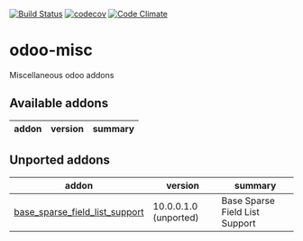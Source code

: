 [![Build Status](https://travis-ci.org/shopinvader/odoo-misc.svg?branch=12.0)](https://travis-ci.org/shopinvader/odoo-misc)
[![codecov](https://codecov.io/gh/shopinvader/odoo-misc/branch/12.0/graph/badge.svg)](https://codecov.io/gh/shopinvader/odoo-misc/branch/12.0)
[![Code Climate](https://codeclimate.com/github/shopinvader/odoo-misc/badges/gpa.svg)](https://codeclimate.com/github/shopinvader/odoo-misc)

odoo-misc
=========

Miscellaneous odoo addons

[//]: # (addons)

Available addons
----------------
addon | version | summary
--- | --- | ---



Unported addons
---------------
addon | version | summary
--- | --- | ---
[base_sparse_field_list_support](base_sparse_field_list_support/) | 10.0.0.1.0 (unported) | Base Sparse Field List Support

[//]: # (end addons)
